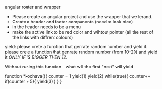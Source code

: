 angular router and wrapper
- Please create an angular project and use the wrapper that we lerand.
- Create a header and footer components (need to look nice)
- in the header needs to be a menu.
- make the active link to be red color and wihtout pointer (all the rest of the links with diffrent colours)

yield:
please crete a function that genrate random number and yield it.
please crete a function that genrate random number (from 10-20) and yield it *ONLY IF IS BIGGER THEN 12*.

Without runing this function - what will the first "next" will yield

function *kochava(){
    counter = 1
    yield(1)
    yield(2)
    while(true){
        counter++
        if(counter > 5){
            yield(3) 
        }
    }
}



